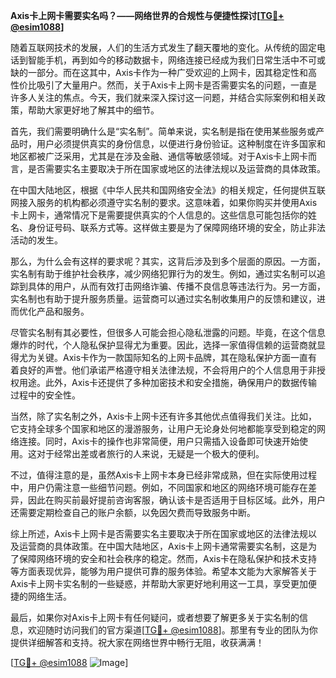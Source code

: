 **Axis卡上网卡需要实名吗？——网络世界的合规性与便捷性探讨[[TG💪+ @esim1088](https://t.me/s/esim1088)]**

随着互联网技术的发展，人们的生活方式发生了翻天覆地的变化。从传统的固定电话到智能手机，再到如今的移动数据卡，网络连接已经成为我们日常生活中不可或缺的一部分。而在这其中，Axis卡作为一种广受欢迎的上网卡，因其稳定性和高性价比吸引了大量用户。然而，关于Axis卡上网卡是否需要实名的问题，一直是许多人关注的焦点。今天，我们就来深入探讨这一问题，并结合实际案例和相关政策，帮助大家更好地了解其中的细节。

首先，我们需要明确什么是“实名制”。简单来说，实名制是指在使用某些服务或产品时，用户必须提供真实的身份信息，以便进行身份验证。这种制度在许多国家和地区都被广泛采用，尤其是在涉及金融、通信等敏感领域。对于Axis卡上网卡而言，是否需要实名主要取决于所在国家或地区的法律法规以及运营商的具体政策。

在中国大陆地区，根据《中华人民共和国网络安全法》的相关规定，任何提供互联网接入服务的机构都必须遵守实名制的要求。这意味着，如果你购买并使用Axis卡上网卡，通常情况下是需要提供真实的个人信息的。这些信息可能包括你的姓名、身份证号码、联系方式等。这样做主要是为了保障网络环境的安全，防止非法活动的发生。

那么，为什么会有这样的要求呢？其实，这背后涉及到多个层面的原因。一方面，实名制有助于维护社会秩序，减少网络犯罪行为的发生。例如，通过实名制可以追踪到具体的用户，从而有效打击网络诈骗、传播不良信息等违法行为。另一方面，实名制也有助于提升服务质量。运营商可以通过实名制收集用户的反馈和建议，进而优化产品和服务。

尽管实名制有其必要性，但很多人可能会担心隐私泄露的问题。毕竟，在这个信息爆炸的时代，个人隐私保护显得尤为重要。因此，选择一家值得信赖的运营商就显得尤为关键。Axis卡作为一款国际知名的上网卡品牌，其在隐私保护方面一直有着良好的声誉。他们承诺严格遵守相关法律法规，不会将用户的个人信息用于非授权用途。此外，Axis卡还提供了多种加密技术和安全措施，确保用户的数据传输过程中的安全性。

当然，除了实名制之外，Axis卡上网卡还有许多其他优点值得我们关注。比如，它支持全球多个国家和地区的漫游服务，让用户无论身处何地都能享受到稳定的网络连接。同时，Axis卡的操作也非常简便，用户只需插入设备即可快速开始使用。这对于经常出差或者旅行的人来说，无疑是一个极大的便利。

不过，值得注意的是，虽然Axis卡上网卡本身已经非常成熟，但在实际使用过程中，用户仍需注意一些细节问题。例如，不同国家和地区的网络环境可能存在差异，因此在购买前最好提前咨询客服，确认该卡是否适用于目标区域。此外，用户还需要定期检查自己的账户余额，以免因欠费而导致服务中断。

综上所述，Axis卡上网卡是否需要实名主要取决于所在国家或地区的法律法规以及运营商的具体政策。在中国大陆地区，Axis卡上网卡通常需要实名制，这是为了保障网络环境的安全和社会秩序的稳定。然而，Axis卡在隐私保护和技术支持等方面表现优异，能够为用户提供可靠的服务体验。希望本文能为大家解答关于Axis卡上网卡实名制的一些疑惑，并帮助大家更好地利用这一工具，享受更加便捷的网络生活。

最后，如果你对Axis卡上网卡有任何疑问，或者想要了解更多关于实名制的信息，欢迎随时访问我们的官方渠道[[TG💪+ @esim1088](https://t.me/s/esim1088)]。那里有专业的团队为你提供详细解答和支持。祝大家在网络世界中畅行无阻，收获满满！

[[TG💪+ @esim1088](https://t.me/s/esim1088) ![Image](https://i.postimg.cc/4NQfJmqS/Snipaste-2025-05-13-00-14-12.png)]